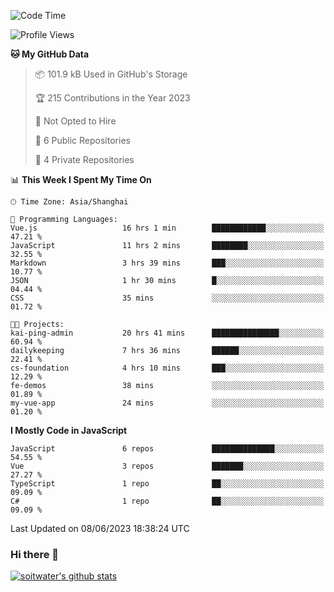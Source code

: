 <!--START_SECTION:waka-->
![Code Time](http://img.shields.io/badge/Code%20Time-2%2C100%20hrs%205%20mins-blue)

![Profile Views](http://img.shields.io/badge/Profile%20Views-0-blue)

**🐱 My GitHub Data** 

> 📦 101.9 kB Used in GitHub's Storage 
 > 
> 🏆 215 Contributions in the Year 2023
 > 
> 🚫 Not Opted to Hire
 > 
> 📜 6 Public Repositories 
 > 
> 🔑 4 Private Repositories 
 > 
📊 **This Week I Spent My Time On** 

```text
🕑︎ Time Zone: Asia/Shanghai

💬 Programming Languages: 
Vue.js                   16 hrs 1 min        ████████████░░░░░░░░░░░░░   47.21 % 
JavaScript               11 hrs 2 mins       ████████░░░░░░░░░░░░░░░░░   32.55 % 
Markdown                 3 hrs 39 mins       ███░░░░░░░░░░░░░░░░░░░░░░   10.77 % 
JSON                     1 hr 30 mins        █░░░░░░░░░░░░░░░░░░░░░░░░   04.44 % 
CSS                      35 mins             ░░░░░░░░░░░░░░░░░░░░░░░░░   01.72 % 

🐱‍💻 Projects: 
kai-ping-admin           20 hrs 41 mins      ███████████████░░░░░░░░░░   60.94 % 
dailykeeping             7 hrs 36 mins       ██████░░░░░░░░░░░░░░░░░░░   22.41 % 
cs-foundation            4 hrs 10 mins       ███░░░░░░░░░░░░░░░░░░░░░░   12.29 % 
fe-demos                 38 mins             ░░░░░░░░░░░░░░░░░░░░░░░░░   01.89 % 
my-vue-app               24 mins             ░░░░░░░░░░░░░░░░░░░░░░░░░   01.20 % 
```

**I Mostly Code in JavaScript** 

```text
JavaScript               6 repos             ██████████████░░░░░░░░░░░   54.55 % 
Vue                      3 repos             ███████░░░░░░░░░░░░░░░░░░   27.27 % 
TypeScript               1 repo              ██░░░░░░░░░░░░░░░░░░░░░░░   09.09 % 
C#                       1 repo              ██░░░░░░░░░░░░░░░░░░░░░░░   09.09 % 
```




 Last Updated on 08/06/2023 18:38:24 UTC
<!--END_SECTION:waka-->

### Hi there 👋
[![soitwater's github stats](https://github-readme-stats.vercel.app/api?username=soitwater)](https://github.com/soitwater/github-readme-stats)
